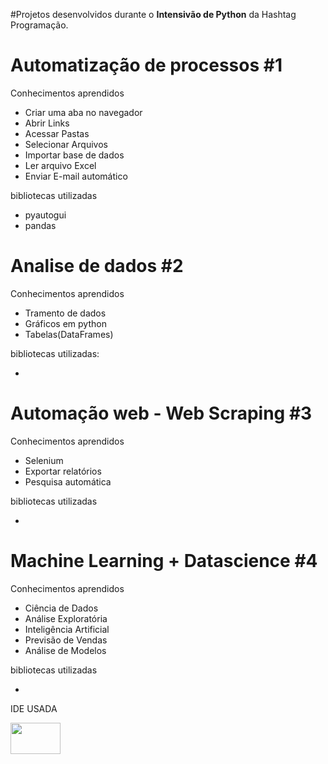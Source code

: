 #Projetos desenvolvidos durante o <strong>Intensivão de Python</strong> da Hashtag Programação.

<h1>Automatização de processos #1</h1>
<section>
   Conhecimentos aprendidos
  <div>
  <ul>
    <li>Criar uma aba no navegador</li>
    <li>Abrir Links</li>
    <li>Acessar Pastas</li>
    <li>Selecionar Arquivos</li>
    <li>Importar base de dados</li>
    <li>Ler arquivo Excel</li>
    <li>Enviar E-mail automático</li>
  </ul>
  </div>
</section>

<div>
   bibliotecas utilizadas
   <ul>
      <li>pyautogui</li>
      <li>pandas</li>
   </ul>
</div>

<h1>Analise de dados #2</h1>
<section>
   Conhecimentos aprendidos
  <div>
  <ul>
   <li>Tramento de dados</li>
   <li>Gráficos em python</li>
   <li>Tabelas(DataFrames)</li>
  </ul>
  </div>
</section>

<div>
  bibliotecas utilizadas:
   <ul>
      <li></li>
   </ul>
</div>

<h1>Automação web - Web Scraping #3</h1>
<section>
   Conhecimentos aprendidos
  <div>
  <ul>
    <li>Selenium</li>
    <li>Exportar relatórios </li>
    <li>Pesquisa automática </li>
  </ul>
  </div>
</section>
<div>
   bibliotecas utilizadas
   <ul>
      <li></li>
   </ul>
</div>

<h1>Machine Learning + Datascience #4</h1>
<section>
   Conhecimentos aprendidos
  <div>
  <ul>
    <li>Ciência de Dados</li>
    <li>Análise Exploratória</li>
    <li>Inteligência Artificial</li>
    <li>Previsão de Vendas</li>
    <li>Análise de Modelos</li>
  </ul>
  </div>
</section>

<div>
   bibliotecas utilizadas
   <ul>
      <li></li>
   </ul>
</div>


<section>
  <div>
      <p>IDE USADA</p>
     <img src="https://i.ibb.co/VvHCbPg/1-k-Ig3-dwee-DFVGCQBUNWc-Fw.png"  width="80" height="50" >
   </div>
</section>
